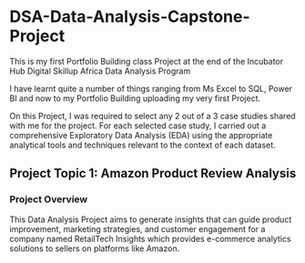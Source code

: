 # DSA-Data-Analysis-Capstone-Project

This is my first Portfolio Building class Project at the end of the Incubator Hub Digital Skillup Africa Data Analysis Program

I have learnt quite a number of things ranging from Ms Excel to SQL, Power BI and now to my Portfolio Building uploading my very first Project.

On this Project, I was required to select any 2 out of a 3 case studies shared with me for the project. 
For each selected case study, I carried out a comprehensive Exploratory Data Analysis (EDA) using the appropriate analytical tools and techniques relevant to the context of each dataset.

## Project Topic 1: Amazon Product Review Analysis

### Project Overview
 
This Data Analysis Project aims to generate insights that can guide product improvement, marketing strategies, and customer engagement for a company named RetailTech Insights which provides e-commerce analytics solutions to sellers on platforms like Amazon.
